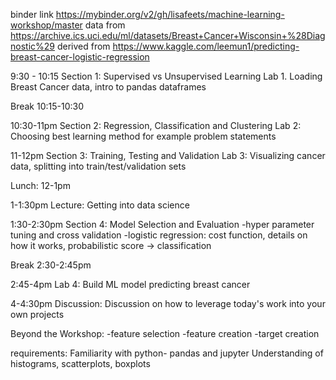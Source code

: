 binder link https://mybinder.org/v2/gh/lisafeets/machine-learning-workshop/master
data from https://archive.ics.uci.edu/ml/datasets/Breast+Cancer+Wisconsin+%28Diagnostic%29
derived from https://www.kaggle.com/leemun1/predicting-breast-cancer-logistic-regression

9:30 - 10:15
Section 1: Supervised vs Unsupervised Learning
Lab 1. Loading Breast Cancer data, intro to pandas dataframes

Break 10:15-10:30

10:30-11pm
Section 2: Regression, Classification and Clustering
Lab 2: Choosing best learning method for example problem statements

11-12pm
Section 3: Training, Testing and Validation
Lab 3: Visualizing cancer data, splitting into train/test/validation sets

Lunch: 12-1pm

1-1:30pm
Lecture: Getting into data science

1:30-2:30pm
Section 4: Model Selection and Evaluation
    -hyper parameter tuning and cross validation
    -logistic regression: cost function, details on how it works, probabilistic score -> classification

Break 2:30-2:45pm

2:45-4pm
Lab 4: Build ML model predicting breast cancer


4-4:30pm
Discussion: Discussion on how to leverage today's work into your own projects

Beyond the Workshop:
    -feature selection 
    -feature creation
    -target creation

requirements:
Familiarity with python- pandas and jupyter
Understanding of histograms, scatterplots, boxplots